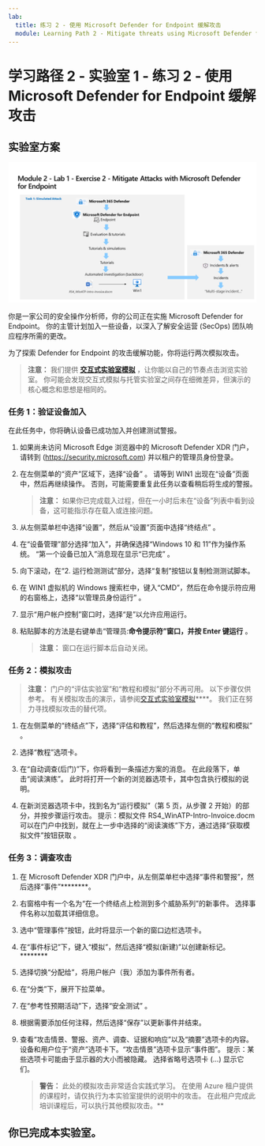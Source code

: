 ```yaml
---
lab:
  title: 练习 2 - 使用 Microsoft Defender for Endpoint 缓解攻击
  module: Learning Path 2 - Mitigate threats using Microsoft Defender for Endpoint
---
```


# 学习路径 2 - 实验室 1 - 练习 2 - 使用 Microsoft Defender for Endpoint 缓解攻击

## 实验室方案

![实验室概述。](../Media/SC-200-Lab_Diagrams_Mod2_L1_Ex2_10_19.png)

你是一家公司的安全操作分析师，你的公司正在实施 Microsoft Defender for Endpoint。 你的主管计划加入一些设备，以深入了解安全运营 (SecOps) 团队响应程序所需的更改。

为了探索 Defender for Endpoint 的攻击缓解功能，你将运行两次模拟攻击。

>**注意：** 我们提供 **[交互式实验室模拟](https://mslabs.cloudguides.com/guides/SC-200%20Lab%20Simulation%20-%20Mitigate%20attacks%20with%20Microsoft%20Defender%20for%20Endpoint)** ，让你能以自己的节奏点击浏览实验室。 你可能会发现交互式模拟与托管实验室之间存在细微差异，但演示的核心概念和思想是相同的。


### 任务 1：验证设备加入

在此任务中，你将确认设备已成功加入并创建测试警报。

1. 如果尚未访问 Microsoft Edge 浏览器中的 Microsoft Defender XDR 门户，请转到 (https://security.microsoft.com) 并以租户的管理员身份登录。

1. 在左侧菜单的“资产”区域下，选择“设备” 。 请等到 WIN1 出现在“设备”页面中，然后再继续操作。 否则，可能需要重复此任务以查看稍后将生成的警报。

    >**注意：** 如果你已完成载入过程，但在一小时后未在“设备”列表中看到设备，这可能指示存在载入或连接问题。

1. 从左侧菜单栏中选择“设置”，然后从“设置”页面中选择“终结点” 。

1. 在“设备管理”部分选择“加入”，并确保选择“Windows 10 和 11”作为操作系统。 “第一个设备已加入”消息现在显示“已完成” 。

1. 向下滚动，在“2. 运行检测测试”部分，选择“复制”按钮以复制检测测试脚本。  

1. 在 WIN1 虚拟机的 Windows 搜索栏中，键入“CMD”，然后在命令提示符应用的右窗格上，选择“以管理员身份运行” 。 

1. 显示“用户帐户控制”窗口时，选择“是”以允许应用运行。 

1. 粘贴脚本的方法是右键单击“管理员:**命令提示符”窗口，并按 Enter 键运行** 。

    >**注意：** 窗口在运行脚本后自动关闭。

### 任务 2：模拟攻击

>**注意：** 门户的“评估实验室”和“教程和模拟”部分不再可用。 以下步骤仅供参考。 有关模拟攻击的演示，请参阅[交互式实验室模拟](https://mslabs.cloudguides.com/guides/SC-200%20Lab%20Simulation%20-%20Mitigate%20attacks%20with%20Microsoft%20Defender%20for%20Endpoint)****。 我们正在努力寻找模拟攻击的替代项。

1. 在左侧菜单的“终结点”下，选择“评估和教程”，然后选择左侧的“教程和模拟”  。

1. 选择“教程”选项卡。

1. 在“自动调查(后门)”下，你将看到一条描述方案的消息。 在此段落下，单击“阅读演练”。 此时将打开一个新的浏览器选项卡，其中包含执行模拟的说明。

1. 在新浏览器选项卡中，找到名为“运行模拟”（第 5 页，从步骤 2 开始）的部分，并按步骤运行攻击。 提示：模拟文件 RS4_WinATP-Intro-Invoice.docm 可以在门户中找到，就在上一步中选择的“阅读演练”下方，通过选择“获取模拟文件”按钮获取 。

    <!--- 1. Repeat the last 3 steps to run another tutorial, *Automated investigation (fileless attack)*. This is no longer working due to win1 AV --->

### 任务 3：调查攻击

1. 在 Microsoft Defender XDR 门户中，从左侧菜单栏中选择“事件和警报”，然后选择“事件”********。

1. 右窗格中有一个名为“在一个终结点上检测到多个威胁系列”的新事件。 选择事件名称以加载其详细信息。

    <!---    >**Note:** You should see both *Bloodhound* and Mimikatz* alerts in the **Alerts** pane. In **Assets/Devices**, the *win1* computer will now have a **Risk level** of *High*. --->

1. 选中“管理事件”按钮，此时将显示一个新的窗口边栏选项卡。 

1. 在“事件标记”下，键入“模拟”，然后选择“模拟(新建)”以创建新标记。******** 

1. 选择切换“分配给”，将用户帐户（我）添加为事件所有者。 

1. 在“分类”下，展开下拉菜单。 

1. 在“参考性预期活动”下，选择“安全测试” 。 

1. 根据需要添加任何注释，然后选择“保存”以更新事件并结束。

1. 查看“攻击情景、警报、资产、调查、证据和响应”以及“摘要”选项卡的内容。 设备和用户位于“资产”选项卡下。“攻击情景”选项卡显示“事件图”。 提示：某些选项卡可能由于显示器的大小而被隐藏。 选择省略号选项卡 (...) 显示它们。

    >**警告：** 此处的模拟攻击非常适合实践式学习。 在使用 Azure 租户提供的课程时，请仅执行为本实验室提供的说明中的攻击。  在此租户完成此培训课程后，可以执行其他模拟攻击。**

## 你已完成本实验室。
